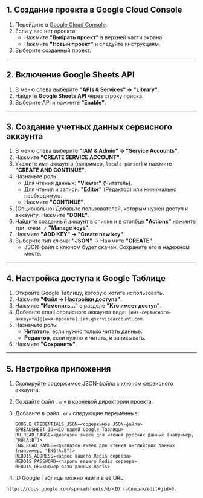 ## 1. Создание проекта в Google Cloud Console

1. Перейдите в [Google Cloud Console](https://console.cloud.google.com/).
2. Если у вас нет проекта:
    - Нажмите **"Выбрать проект"** в верхней части экрана.
    - Нажмите **"Новый проект"** и следуйте инструкциям.
3. Выберите созданный проект.

---

## 2. Включение Google Sheets API

1. В меню слева выберите **"APIs & Services" → "Library"**.
2. Найдите **Google Sheets API** через строку поиска.
3. Выберите API и нажмите **"Enable"**.

---

## 3. Создание учетных данных сервисного аккаунта

1. В меню слева выберите **"IAM & Admin" → "Service Accounts"**.
2. Нажмите **"CREATE SERVICE ACCOUNT"**.
3. Укажите имя аккаунта (например, `locale-parser`) и нажмите **"CREATE AND CONTINUE"**.
4. Назначьте роль:
    - Для чтения данных: **"Viewer"** (Читатель).
    - Для чтения и записи: **"Editor"** (Редактор) или минимально необходимую.
    - Нажмите **"CONTINUE"**.
5. (Опционально) Добавьте пользователей, которым нужен доступ к аккаунту. Нажмите **"DONE"**.
6. Найдите созданный аккаунт в списке и в столбце **"Actions"** нажмите три точки → **"Manage keys"**.
7. Нажмите **"ADD KEY" → "Create new key"**.
8. Выберите тип ключа: **"JSON"** → Нажмите **"CREATE"**.
    - JSON-файл с ключом будет скачан. Сохраните его в надежном месте.

---

## 4. Настройка доступа к Google Таблице

1. Откройте Google Таблицу, которую хотите использовать.
2. Нажмите **"Файл → Настройки доступа"**.
3. Нажмите **"Изменить..."** в разделе **"Кто имеет доступ"**.
4. Добавьте email сервисного аккаунта вида:
   `[имя-сервисного-аккаунта]@[имя-проекта].iam.gserviceaccount.com`.
5. Назначьте роль:
    - **Читатель**, если нужно только читать данные.
    - **Редактор**, если нужно и читать, и записывать.
6. Нажмите **"Сохранить"**.

---

## 5. Настройка приложения

1. Скопируйте содержимое JSON-файла с ключом сервисного аккаунта.
2. Создайте файл `.env` в корневой директории проекта.
3. Добавьте в файл `.env` следующие переменные:

   ```env
   GOOGLE_CREDENTIALS_JSON=<содержимое JSON-файла>
   SPREADSHEET_ID=<ID вашей Google Таблицы>
   RU_READ_RANGE=<диапазон ячеек для чтения русских данных (например, "RU!A:B")>
   ENG_READ_RANGE=<диапазон ячеек для чтения английских данных (например, "ENG!A:B")>
   REDDIS_ADDRESS=<адрес вашего Redis сервера>
   REDDIS_PASSWORD=<пароль вашего Redis сервера>
   REDDIS_DB=<номер базы данных Redis>
    ```
6. ID Google Таблицы можно найти в её URL:
```
https://docs.google.com/spreadsheets/d/<ID таблицы>/edit#gid=0.
```